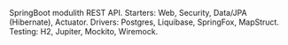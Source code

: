 SpringBoot modulith REST API.
Starters: Web, Security, Data/JPA (Hibernate), Actuator.
Drivers: Postgres, Liquibase, SpringFox, MapStruct.
Testing: H2, Jupiter, Mockito, Wiremock.